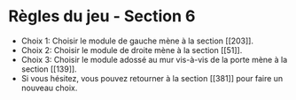 # Règles du jeu - Section 6

- Choix 1: Choisir le module de gauche mène à la section [[203]].
- Choix 2: Choisir le module de droite mène à la section [[51]].
- Choix 3: Choisir le module adossé au mur vis-à-vis de la porte mène à la section [[139]].
- Si vous hésitez, vous pouvez retourner à la section [[381]] pour faire un nouveau choix.